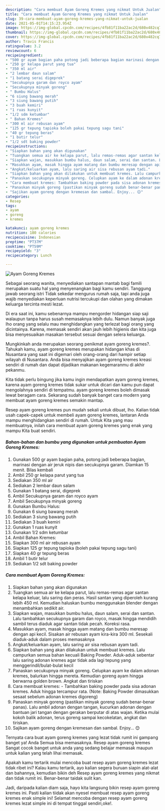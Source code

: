 ```yaml
---
description: "Cara membuat Ayam Goreng Kremes yang nikmat Untuk Jualan"
title: "Cara membuat Ayam Goreng Kremes yang nikmat Untuk Jualan"
slug: 39-cara-membuat-ayam-goreng-kremes-yang-nikmat-untuk-jualan
date: 2021-05-01T14:15:23.954Z
image: https://img-global.cpcdn.com/recipes/4fb81f11ba22ac2d/680x482cq70/ayam-goreng-kremes-foto-resep-utama.jpg
thumbnail: https://img-global.cpcdn.com/recipes/4fb81f11ba22ac2d/680x482cq70/ayam-goreng-kremes-foto-resep-utama.jpg
cover: https://img-global.cpcdn.com/recipes/4fb81f11ba22ac2d/680x482cq70/ayam-goreng-kremes-foto-resep-utama.jpg
author: Travis Francis
ratingvalue: 3.2
reviewcount: 6
recipeingredient:
- "500 gr ayam bagian paha potong jadi beberapa bagian marinasi dengan air jeruk nipis dan secukupnya garam Diamkan 15 menit Bilas kembali"
- "250 gr kelapa parut yang tua"
- "350 ml air"
- "2 lembar daun salam"
- "1 batang serai digeprek"
- "Secukupnya garam dan royco ayam"
- "Secukupnya minyak goreng"
- " Bumbu Halus"
- "6 siung bawang merah"
- "3 siung bawang putih"
- "3 buah kemiri"
- "1 ruas kunyit"
- "1/2 sdm ketumbar"
- " Bahan Kremes"
- "300 ml air rebusan ayam"
- "125 gr tepung tapioka boleh pakai tepung sagu tani"
- "40 gr tepung beras"
- "1 butir telur"
- "1/2 sdt baking powder"
recipeinstructions:
- "Siapkan bahan yang akan digunakan"
- "Tuangkan semua air ke kelapa parut, lalu remas-remas agar santan kelapa keluar, lalu saring dan peras. Hasil santan yang diperoleh kurang lebih 450 ml. Kemudian haluskan bumbu menggunakan blender dengan menambahkan sedikit air."
- "Siapkan wajan, masukkan bumbu halus, daun salam, serai dan santan. Lalu tambahkan secukupnya garam dan royco, masak hingga mendidih sambil terus diaduk agar santan tidak pecah. Koreksi rasa."
- "Masukkan ayam, masak hingga ayam matang dan bumbu meresap dengan api kecil. Sisakan air rebusan ayam kira-kira 300 ml. Sesekali diaduk-aduk dalam proses memasaknya"
- "Angkat/keluarkan ayam, lalu saring air sisa rebusan ayam tadi."
- "Siapkan bahan yang akan dilakukan untuk membuat kremes. Lalu campurkan semua bahan kecuali Baking Powder. Aduk-aduk sebentar lalu saring adonan kremes agar tidak ada lagi tepung yang menggerindil/bulat-bulat kecil"
- "Panaskan secukupnya minyak goreng. Celupkan ayam ke dalam adonan kremes, balurkan hingga mereta. Kemudian goreng ayam hingga berwarna golden brown. Angkat dan tiriskan"
- "Cara membuat kremes: Tambahkan baking powder pada sisa adonan kremes. Aduk hingga tercampur rata. (Note: Baking Powder dimasukkan sesaat sebelum adonan kremes digoreng)"
- "Panaskan minyak goreng (pastikan minyak goreng sudah benar-benar panas). Lalu ambil adonan dengan tangan, kucurkan adonan dengan bantuan jari tangan dengan gerakan berputar di atas wajan. Ketika mulai kokoh balik adonan, terus goreng sampai kecokelatan, angkat dan tiriskan."
- "Sajikan ayam goreng dengan kremesan dan sambal. Enjoy... 😊"
categories:
- Resep
tags:
- ayam
- goreng
- kremes

katakunci: ayam goreng kremes 
nutrition: 180 calories
recipecuisine: Indonesian
preptime: "PT37M"
cooktime: "PT59M"
recipeyield: "3"
recipecategory: Lunch

---
```



![Ayam Goreng Kremes](https://img-global.cpcdn.com/recipes/4fb81f11ba22ac2d/680x482cq70/ayam-goreng-kremes-foto-resep-utama.jpg)

Sebagai seorang wanita, menyediakan santapan mantab bagi famili merupakan suatu hal yang menyenangkan bagi kamu sendiri. Tanggung jawab seorang istri Tidak sekedar mengurus rumah saja, tapi anda juga wajib menyediakan keperluan nutrisi tercukupi dan olahan yang dimakan keluarga tercinta mesti lezat.

Di era  saat ini, kamu sebenarnya mampu mengorder hidangan siap saji walaupun tanpa harus susah memasaknya lebih dulu. Namun banyak juga lho orang yang selalu mau menghidangkan yang terlezat bagi orang yang dicintainya. Karena, memasak sendiri akan jauh lebih higienis dan kita juga bisa menyesuaikan masakan tersebut sesuai dengan selera keluarga. 



Mungkinkah anda merupakan seorang penikmat ayam goreng kremes?. Tahukah kamu, ayam goreng kremes merupakan hidangan khas di Nusantara yang saat ini digemari oleh orang-orang dari hampir setiap wilayah di Nusantara. Anda bisa menyajikan ayam goreng kremes kreasi sendiri di rumah dan dapat dijadikan makanan kegemaranmu di akhir pekanmu.

Kita tidak perlu bingung jika kamu ingin mendapatkan ayam goreng kremes, karena ayam goreng kremes tidak sukar untuk dicari dan kamu pun dapat mengolahnya sendiri di tempatmu. ayam goreng kremes boleh dimasak lewat beragam cara. Sekarang sudah banyak banget cara modern yang membuat ayam goreng kremes semakin mantap.

Resep ayam goreng kremes pun mudah sekali untuk dibuat, lho. Kalian tidak usah capek-capek untuk membeli ayam goreng kremes, lantaran Anda mampu menghidangkan sendiri di rumah. Untuk Kita yang mau membuatnya, inilah cara membuat ayam goreng kremes yang enak yang mampu Kita buat sendiri.

<!--inarticleads1-->

##### Bahan-bahan dan bumbu yang digunakan untuk pembuatan Ayam Goreng Kremes:

1. Gunakan 500 gr ayam bagian paha, potong jadi beberapa bagian, marinasi dengan air jeruk nipis dan secukupnya garam. Diamkan 15 menit. Bilas kembali
1. Ambil 250 gr kelapa parut yang tua
1. Sediakan 350 ml air
1. Sediakan 2 lembar daun salam
1. Gunakan 1 batang serai, digeprek
1. Ambil Secukupnya garam dan royco ayam
1. Ambil Secukupnya minyak goreng
1. Gunakan  Bumbu Halus:
1. Gunakan 6 siung bawang merah
1. Sediakan 3 siung bawang putih
1. Sediakan 3 buah kemiri
1. Gunakan 1 ruas kunyit
1. Gunakan 1/2 sdm ketumbar
1. Ambil  Bahan Kremes:
1. Siapkan 300 ml air rebusan ayam
1. Siapkan 125 gr tepung tapioka (boleh pakai tepung sagu tani)
1. Siapkan 40 gr tepung beras
1. Ambil 1 butir telur
1. Sediakan 1/2 sdt baking powder




<!--inarticleads2-->

##### Cara membuat Ayam Goreng Kremes:

1. Siapkan bahan yang akan digunakan
1. Tuangkan semua air ke kelapa parut, lalu remas-remas agar santan kelapa keluar, lalu saring dan peras. Hasil santan yang diperoleh kurang lebih 450 ml. Kemudian haluskan bumbu menggunakan blender dengan menambahkan sedikit air.
1. Siapkan wajan, masukkan bumbu halus, daun salam, serai dan santan. Lalu tambahkan secukupnya garam dan royco, masak hingga mendidih sambil terus diaduk agar santan tidak pecah. Koreksi rasa.
1. Masukkan ayam, masak hingga ayam matang dan bumbu meresap dengan api kecil. Sisakan air rebusan ayam kira-kira 300 ml. Sesekali diaduk-aduk dalam proses memasaknya
1. Angkat/keluarkan ayam, lalu saring air sisa rebusan ayam tadi.
1. Siapkan bahan yang akan dilakukan untuk membuat kremes. Lalu campurkan semua bahan kecuali Baking Powder. Aduk-aduk sebentar lalu saring adonan kremes agar tidak ada lagi tepung yang menggerindil/bulat-bulat kecil
1. Panaskan secukupnya minyak goreng. Celupkan ayam ke dalam adonan kremes, balurkan hingga mereta. Kemudian goreng ayam hingga berwarna golden brown. Angkat dan tiriskan
1. Cara membuat kremes: - Tambahkan baking powder pada sisa adonan kremes. Aduk hingga tercampur rata. (Note: Baking Powder dimasukkan sesaat sebelum adonan kremes digoreng)
1. Panaskan minyak goreng (pastikan minyak goreng sudah benar-benar panas). Lalu ambil adonan dengan tangan, kucurkan adonan dengan bantuan jari tangan dengan gerakan berputar di atas wajan. Ketika mulai kokoh balik adonan, terus goreng sampai kecokelatan, angkat dan tiriskan.
1. Sajikan ayam goreng dengan kremesan dan sambal. Enjoy... 😊




Ternyata cara buat ayam goreng kremes yang lezat tidak rumit ini gampang banget ya! Anda Semua bisa memasaknya. Resep ayam goreng kremes Sangat cocok banget untuk anda yang sedang belajar memasak maupun untuk kalian yang telah lihai memasak.

Apakah kamu tertarik mulai mencoba buat resep ayam goreng kremes lezat tidak ribet ini? Kalau kamu tertarik, ayo kalian segera buruan siapin alat-alat dan bahannya, kemudian bikin deh Resep ayam goreng kremes yang nikmat dan tidak rumit ini. Benar-benar taidak sulit kan. 

Jadi, daripada kalian diam saja, hayo kita langsung bikin resep ayam goreng kremes ini. Pasti kalian tiidak akan nyesel membuat resep ayam goreng kremes enak simple ini! Selamat mencoba dengan resep ayam goreng kremes lezat simple ini di tempat tinggal sendiri,oke!.


